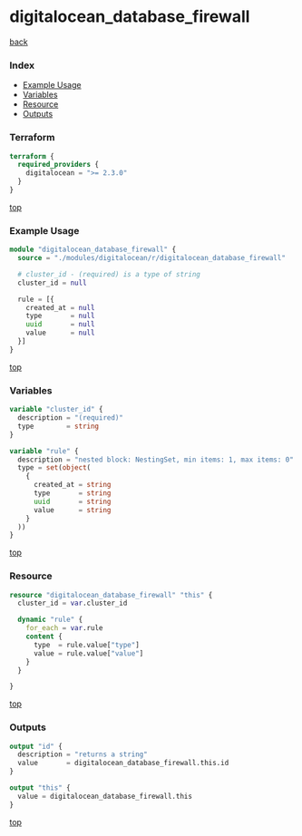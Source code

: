 # digitalocean_database_firewall

[back](../digitalocean.md)

### Index

- [Example Usage](#example-usage)
- [Variables](#variables)
- [Resource](#resource)
- [Outputs](#outputs)

### Terraform

```terraform
terraform {
  required_providers {
    digitalocean = ">= 2.3.0"
  }
}
```

[top](#index)

### Example Usage

```terraform
module "digitalocean_database_firewall" {
  source = "./modules/digitalocean/r/digitalocean_database_firewall"

  # cluster_id - (required) is a type of string
  cluster_id = null

  rule = [{
    created_at = null
    type       = null
    uuid       = null
    value      = null
  }]
}
```

[top](#index)

### Variables

```terraform
variable "cluster_id" {
  description = "(required)"
  type        = string
}

variable "rule" {
  description = "nested block: NestingSet, min items: 1, max items: 0"
  type = set(object(
    {
      created_at = string
      type       = string
      uuid       = string
      value      = string
    }
  ))
}
```

[top](#index)

### Resource

```terraform
resource "digitalocean_database_firewall" "this" {
  cluster_id = var.cluster_id

  dynamic "rule" {
    for_each = var.rule
    content {
      type  = rule.value["type"]
      value = rule.value["value"]
    }
  }

}
```

[top](#index)

### Outputs

```terraform
output "id" {
  description = "returns a string"
  value       = digitalocean_database_firewall.this.id
}

output "this" {
  value = digitalocean_database_firewall.this
}
```

[top](#index)